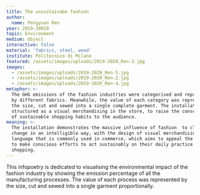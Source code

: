 ```yaml
---
title: The unsustainabe fashion
author:
  name: Pengyuan Ren
year: 2019-20020
topic: Environment
medium: Object
interactive: false
material: 'fabrics, steel, wood'
institute: Politecnico di Milano
featured: /assets/images/uploads/2019-2020_Ren-3.jpg
images:
  - /assets/images/uploads/2019-2020_Ren-5.jpg
  - /assets/images/uploads/2019-2020_Ren-2.jpg
  - /assets/images/uploads/2019-2020_Ren-4.jpg
metaphor: >-
  The GHG emissions of the fashion industries were categorised and represented
  by different fabrics. Meanwhile, the value of each category was represented by
  the size, cut and sewed into a single complete garment. The installation is
  structured as a visual merchandising in the store, to raise the consciousness
  of sustainable shopping habits to the audience.
meaning: >-
  The installation demonstrates the massive influence of fashion  to climate
  change in an intelligible way, with the design of visual merchandising
  language that is commonly used in commerce, which aims to appeal the audiences
  to make conscious efforts to act sustainably on their daily practice of
  shopping.
---
```

This infopoetry is dedicated to visualising the environmental impact of the fashion industry by showing the emission percentage of all the manufacturing processes. The value of each process was represented by the size, cut and sewed into a single garment proportionally.